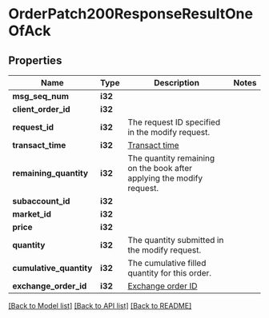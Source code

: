 # OrderPatch200ResponseResultOneOfAck

## Properties

Name | Type | Description | Notes
------------ | ------------- | ------------- | -------------
**msg_seq_num** | **i32** |  | 
**client_order_id** | **i32** |  | 
**request_id** | **i32** | The request ID specified in the modify request. | 
**transact_time** | **i32** | [Transact time](#transact-time) | 
**remaining_quantity** | **i32** | The quantity remaining on the book after applying the modify request. | 
**subaccount_id** | **i32** |  | 
**market_id** | **i32** |  | 
**price** | **i32** |  | 
**quantity** | **i32** | The quantity submitted in the modify request. | 
**cumulative_quantity** | **i32** | The cumulative filled quantity for this order. | 
**exchange_order_id** | **i32** | [Exchange order ID](#exchange-order-id) | 

[[Back to Model list]](../README.md#documentation-for-models) [[Back to API list]](../README.md#documentation-for-api-endpoints) [[Back to README]](../README.md)


